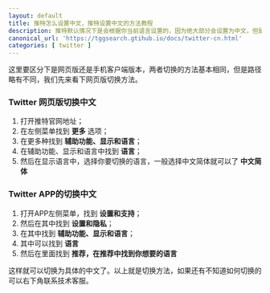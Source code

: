 ```yaml
---
layout: default
title: 推特怎么设置中文，推特设置中文的方法教程
description: 推特默认情况下是会根据你当前语言设置的，因为绝大部分会设置为中文，但是偶有一些情况下判定出现问题，被默认设置为英文，因此就需要手动切换为中文。
canonical_url: 'https://tggsearch.gtihub.io/docs/twitter-cn.html'
categories: [ twitter ]
---
```

这里要区分下是网页版还是手机客户端版本，两者切换的方法基本相同，但是路径略有不同，我们先来看下网页版切换方法。
### Twitter 网页版切换中文

1. 打开推特官网地址；
2. 在左侧菜单找到 <b>更多</b> 选项；
3. 在更多种找到 <b>辅助功能、显示和语言</b>；
4. 在辅助功能、显示和语言中找到 <b>语言</b>；
5. 然后在显示语言中，选择你要切换的语言，一般选择中文简体就可以了 <b>中文简体</b>

### Twitter APP的切换中文

1. 打开APP左侧菜单，找到 <b>设置和支持</b>；
2. 然后在其中找到 <b>设置和隐私</b>；
3. 在其中找到 <b>辅助功能、显示和语言</b>；
4. 其中可以找到 <b>语言</b>
5. 然后在里面找到 <b>推荐，在推荐中找到你想要的语言</b>

这样就可以切换为具体的中文了。以上就是切换方法，如果还有不知道如何切换的可以右下角联系技术客服。